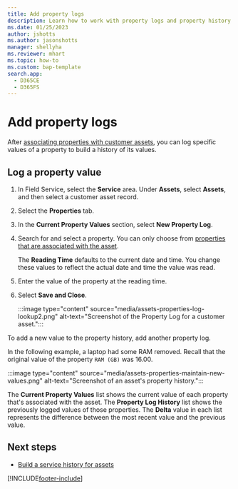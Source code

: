 ```yaml
---
title: Add property logs
description: Learn how to work with property logs and property history in Dynamics 365 Field Service.
ms.date: 01/25/2023
author: jshotts
ms.author: jasonshotts
manager: shellyha
ms.reviewer: mhart
ms.topic: how-to
ms.custom: bap-template
search.app: 
  - D365CE
  - D365FS
---
```


# Add property logs

After [associating properties with customer assets](properties.md), you can log specific values of a property to build a history of its values.

## Log a property value

1. In Field Service, select the **Service** area. Under **Assets**, select **Assets**, and then select a customer asset record.

1. Select the **Properties** tab.

1. In the **Current Property Values** section, select **New Property Log**.

1. Search for and select a property. You can only choose from [properties that are associated with the asset](properties.md).

    The **Reading Time** defaults to the current date and time. You change these values to reflect the actual date and time the value was read.

1. Enter the value of the property at the reading time.

1. Select **Save and Close**.

    :::image type="content" source="media/assets-properties-log-lookup2.png" alt-text="Screenshot of the Property Log for a customer asset.":::

To add a new value to the property history, add another property log.

In the following example, a laptop had some RAM removed. Recall that the original value of the property `RAM (GB)` was 16.00.

:::image type="content" source="media/assets-properties-maintain-new-values.png" alt-text="Screenshot of an asset's property history.":::

The **Current Property Values** list shows the current value of each property that's associated with the asset. The **Property Log History** list shows the previously logged values of those properties. The **Delta** value in each list represents the difference between the most recent value and the previous value.  

## Next steps

- [Build a service history for assets](service-history.md)

[!INCLUDE[footer-include](../includes/footer-banner.md)]
